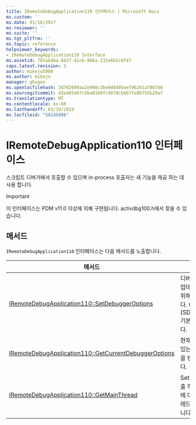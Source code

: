 ```yaml
---
title: IRemoteDebugApplication110 인터페이스 | Microsoft Docs
ms.custom: ''
ms.date: 01/18/2017
ms.reviewer: ''
ms.suite: ''
ms.tgt_pltfrm: ''
ms.topic: reference
helpviewer_keywords:
- IRemoteDebugApplication110 Interface
ms.assetid: 785ab46a-8827-41cb-806a-132e6b2c8f47
caps.latest.revision: 3
author: mikejo5000
ms.author: mikejo
manager: ghogen
ms.openlocfilehash: 3d702699aa2e980c3be9d4d05eef96261a788788
ms.sourcegitcommit: d3a485d47c6ba01b0fc9878cbbb7fe88755b29af
ms.translationtype: MT
ms.contentlocale: ko-KR
ms.lasthandoff: 03/19/2019
ms.locfileid: "58145098"
---
```

# <a name="iremotedebugapplication110-interface"></a>IRemoteDebugApplication110 인터페이스
스크립트 디버거에서 호출할 수 있으며 in-process 호출자는 새 기능을 제공 하는 데 사용 합니다.  
  
> [!IMPORTANT]
>  이 인터페이스는 PDM v11.0 이상에 의해 구현됩니다. activdbg100.h에서 찾을 수 있습니다.  
  
## <a name="methods"></a>메서드  
 `IRemoteDebugApplication110` 인터페이스는 다음 메서드를 노출합니다.  
  
|메서드|설명|  
|------------|-----------------|  
|[IRemoteDebugApplication110::SetDebuggerOptions](../../winscript/reference/iremotedebugapplication110-setdebuggeroptions.md)|디버거 옵션을 업데이트 하기 위해 호출 됩니다. 0 (SDO_NONE) 기본 옵션입니다.|  
|[IRemoteDebugApplication110::GetCurrentDebuggerOptions](../../winscript/reference/iremotedebugapplication110-getcurrentdebuggeroptions.md)|현재 사용할 수 있는 옵션 집합을 반환 합니다.|  
|[IRemoteDebugApplication110::GetMainThread](../../winscript/reference/iremotedebugapplication110-getmainthread.md)|SetSite를 호출 하는 호스트에 대 한 주 스레드를 반환 합니다.|